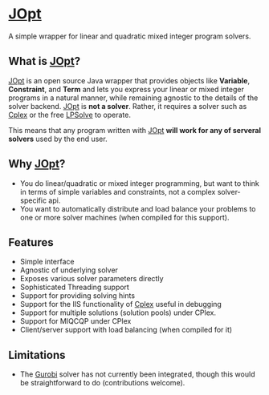 # [JOpt](http://www.eecs.harvard.edu/jopt/)

A simple wrapper for linear and quadratic mixed integer program solvers.

## What is [JOpt](http://www.eecs.harvard.edu/jopt/)?

[JOpt](http://www.eecs.harvard.edu/jopt/) is an open source Java
wrapper that provides objects like **Variable**, **Constraint**, and
**Term** and lets you express your linear or mixed integer programs in
a natural manner, while remaining agnostic to the details of the
solver backend. [JOpt](http://www.eecs.harvard.edu/jopt/) is **not a
solver**. Rather, it requires a solver such as
[Cplex](https://www-01.ibm.com/software/commerce/optimization/cplex-optimizer/)
or the free [LPSolve](http://lpsolve.sourceforge.net/5.5/) to operate.

This means that any program written with
[JOpt](http://www.eecs.harvard.edu/jopt/) **will work for any of
serveral solvers** used by the end user.</p>

## Why [JOpt](http://www.eecs.harvard.edu/jopt/)?

 * You do linear/quadratic or mixed integer programming, but want
   to think in terms of simple variables and constraints, not a
   complex solver-specific api.
 * You want to automatically distribute and load balance your
   problems to one or more solver machines (when compiled for
   this support).

## Features

 * Simple interface
 * Agnostic of underlying solver
 * Exposes various solver parameters directly
 * Sophisticated Threading support
 * Support for providing solving hints
 * Support for the IIS functionality
   of [Cplex](https://www-01.ibm.com/software/commerce/optimization/cplex-optimizer/") useful in debugging
 * Support for multiple solutions (solution pools) under CPlex.
 * Support for MIQCQP under CPlex
 * Client/server support with load balancing (when compiled for it)

## Limitations

 * The <a href="http://www.gurobi.com/">Gurobi</a> solver has not
   currently been integrated, though this would be straightforward to
   do (contributions welcome).
